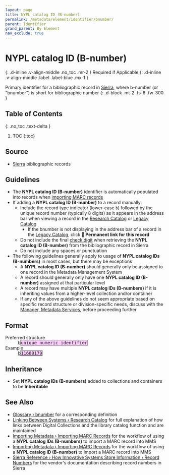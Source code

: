 ```yaml
---
layout: page
title: NYPL catalog ID (B-number)
permalink: /metadata/element/identifier/bnumber/
parent: Identifier
grand_parent: By Element
nav_exclude: true
---
```


# NYPL catalog ID (B-number)
{: .d-inline .v-align-middle .no_toc .mr-2 }
Required if Applicable
{: .d-inline .v-align-middle .label .label-blue .mx-1 }

Primary identifier for a bibliographic record in [Sierra](/metadata-documentation/resources/glossary/#sierra), where b-number (or "bnumber") is short for bibliographic number
{: .d-block .mt-2 .fs-6 .fw-300 }

## Table of Contents
{: .no_toc .text-delta }

1. TOC
{:toc}

## Source
- [Sierra](/metadata-documentation/resources/glossary/#sierra) bibliographic records

## Guidelines
- The **NYPL catalog ID (B-number)** identifier is automatically populated into records when [importing MARC records](/metadata-documentation/workflows/create-import/#importing-marc-records)
- If adding a **NYPL catalog ID (B-number)** to a record manually:
    - Include the record type indicator (lower-case `b`) followed by the unique record number (typically 8 digits) as it appears in the address bar when viewing a record in the [Research Catalog](/metadata-documentation/resources/glossary/#research-catalog) or [Legacy Catalog](/metadata-documentation/resources/glossary/#legacy-catalog)
        - If the bnumber is not displaying in the address bar of a record in the [Legacy Catalog](/metadata-documentation/resources/glossary/#legacy-catalog), click **🔗 Permanent link for this record**
    - Do not include the final [check digit](https://documentation.iii.com/sierrahelp/Content/sril/sril_records_numbers.html#check_digit) when retrieving the **NYPL catalog ID (B-number)** from the bibliographic record in Sierra
    - Do not include any spaces or punctuation
- The following guidelines generally apply to usage of **NYPL catalog IDs (B-numbers)** in most cases, but there may be exceptions
    - A **NYPL catalog ID (B-number)** should generally only be assigned to one record in the Metadata Management System
    - A record should generally only have one **NYPL catalog ID (B-number)** assigned at that particular level
    - A record may have multiple **NYPL catalog IDs (B-numbers)** if it is inheriting values from a higher-level collection and/or container
    - If any of the above guidelines do not seem appropriate based on specific record structure or division-specific needs, discuss with the [Manager, Metadata Services](/contact/), before proceeding further

## Format
<dl>
<dt>Preferred structure</dt>
<dd><tt>b<span style="background: #ffccff; border: 1px solid #5c5962;">unique numeric identifier</span></tt></dd>
<dt>Example</dt>
<dd><a href="https://metadata.nypl.org/items/6292814?section=desc_md#:~:text=local_bnumber%3A-,b11689179,-Location"><tt>b<span style="background: #ffccff; border: 1px solid #5c5962;">11689179</span></tt></a></dd>

</dl>

## Inheritance
- Set **NYPL catalog IDs (B-numbers)** added to collections and containers to be **Inheritable**

## See Also
- [Glossary › bnumber](/metadata-documentation/resources/glossary/#bnumber) for a corresponding definition
- [Linking Between Systems › Research Catalog](/metadata-documentation/workflows/linking/#research-catalog) for full explanation of how links between Digital Collections and the library catalog function and are maintained
- [Importing Metadata › Importing MARC Records](/metadata-documentation/workflows/importing/marc/) for the workflow of using a **NYPL catalog IDs (B-numbers)** to import a MARC record into MMS
- [Importing Metadata › Importing MARC Records](/metadata-documentation/workflows/importing/marc/) for the workflow of using a **NYPL catalog ID (B-number)** to import a MARC record into MMS
- [Sierra Reference › How Innovative Systems Store Information › Record Numbers](https://documentation.iii.com/sierrahelp/Content/sril/sril_records_numbers.html) for the vendor's documentation describing record numbers in Sierra